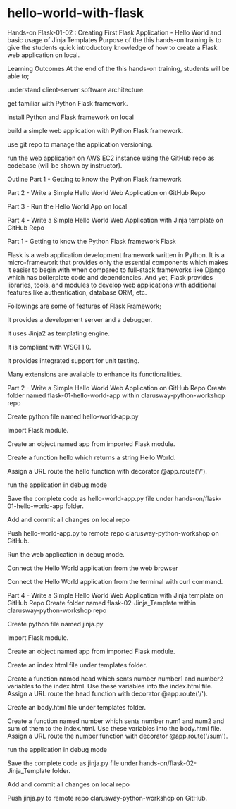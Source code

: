 # hello-world-with-flask
Hands-on Flask-01-02 : Creating First Flask Application - Hello World and basic usage of Jinja Templates
Purpose of the this hands-on training is to give the students quick introductory knowledge of how to create a Flask web application on local.

Learning Outcomes
At the end of the this hands-on training, students will be able to;

understand client-server software architecture.

get familiar with Python Flask framework.

install Python and Flask framework on local

build a simple web application with Python Flask framework.

use git repo to manage the application versioning.

run the web application on AWS EC2 instance using the GitHub repo as codebase (will be shown by instructor).

Outline
Part 1 - Getting to know the Python Flask framework

Part 2 - Write a Simple Hello World Web Application on GitHub Repo

Part 3 - Run the Hello World App on local

Part 4 - Write a Simple Hello World Web Application with Jinja template on GitHub Repo

Part 1 - Getting to know the Python Flask framework
Flask

Flask is a web application development framework written in Python. It is a micro-framework that provides only the essential components which makes it easier to begin with when compared to full-stack frameworks like Django which has boilerplate code and dependencies. And yet, Flask provides libraries, tools, and modules to develop web applications with additional features like authentication, database ORM, etc.

Followings are some of features of Flask Framework;

It provides a development server and a debugger.

It uses Jinja2 as templating engine.

It is compliant with WSGI 1.0.

It provides integrated support for unit testing.

Many extensions are available to enhance its functionalities.

Part 2 - Write a Simple Hello World Web Application on GitHub Repo
Create folder named flask-01-hello-world-app within clarusway-python-workshop repo

Create python file named hello-world-app.py

Import Flask module.

Create an object named app from imported Flask module.

Create a function hello which returns a string Hello World.

Assign a URL route the hello function with decorator @app.route('/').

run the application in debug mode

Save the complete code as hello-world-app.py file under hands-on/flask-01-hello-world-app folder.

Add and commit all changes on local repo

Push hello-world-app.py to remote repo clarusway-python-workshop on GitHub.

Run the web application in debug mode.

Connect the Hello World application from the web browser

Connect the Hello World application from the terminal with curl command.

Part 4 - Write a Simple Hello World Web Application with Jinja template on GitHub Repo
Create folder named flask-02-Jinja_Template within clarusway-python-workshop repo

Create python file named jinja.py

Import Flask module.

Create an object named app from imported Flask module.

Create an index.html file under templates folder.

Create a function named head which sents number number1 and number2 variables to the index.html. Use these variables into the index.html file. Assign a URL route the head function with decorator @app.route('/').

Create an body.html file under templates folder.

Create a function named number which sents number num1 and num2 and sum of them to the index.html. Use these variables into the body.html file. Assign a URL route the number function with decorator @app.route('/sum').

run the application in debug mode

Save the complete code as jinja.py file under hands-on/flask-02-Jinja_Template folder.

Add and commit all changes on local repo

Push jinja.py to remote repo clarusway-python-workshop on GitHub.
